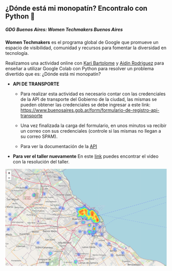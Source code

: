 ## ¿Dónde está mi monopatín? Encontralo con Python 🐍
##### GDG Buenos Aires: Women Techmakers Buenos Aires

**Women Techmakers** es el programa global de Google que promueve un espacio de visibilidad, comunidad y recursos para fomentar la diversidad en tecnología.

Realizamos una actividad online con [Kari Bartolome](https://github.com/karbartolome/) y [Aidin Rodriguez](https://github.com/AidinRodriguez) para enseñar a utilizar Google Colab con Python para resolver un problema divertido que es: ¿Dónde está mi monopatín?

* **API DE TRANSPORTE**

  * Para realizar esta actividad es necesario contar con las credenciales de la API de transporte del Gobierno de la ciudad, las mismas se pueden obtener las credenciales se debe ingresar a este link:
https://www.buenosaires.gob.ar/form/formulario-de-registro-api-transporte

  * Una vez finalizada la carga del formulario, en unos minutos va recibir un correo con sus credenciales (controle si las mismas no llegan a su correo SPAM).

  * Para ver la documentación de la [API](https://www.buenosaires.gob.ar/desarrollourbano/transporte/apitransporte/api-doc)

* **Para ver el taller nuevamente**
En este [link](https://www.youtube.com/watch?time_continue=326&v=F9enHwvJkZQ&feature=emb_logo) puedes encontrar el video con la resolución del taller.

<img src="https://github.com/karbartolome/workshop_api_transporte_mapas/blob/master/mapa.png"></img>
